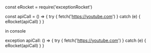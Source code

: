 const eRocket = require('exceptionRocket')

const apiCall = () => {
  try {
    fetch('https://youtube.com')
  } catch (e) {
    eRocket(apiCall)
  }
}

in console

exception apiCall: () => {
  try {
    fetch('https://youtube.com')
  } catch (e) {
    eRocket(apiCall)
  }
}